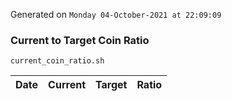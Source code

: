 Generated on `Monday 04-October-2021 at 22:09:09`

### Current to Target Coin Ratio
`current_coin_ratio.sh`

Date|Current|Target|Ratio
---|---|---|---
